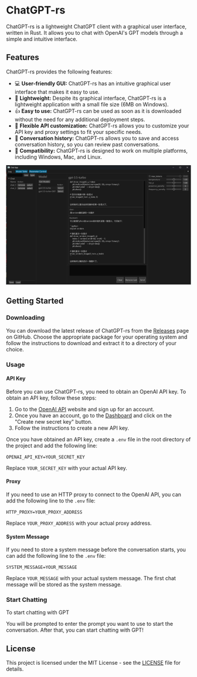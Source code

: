 # ChatGPT-rs

ChatGPT-rs is a lightweight ChatGPT client with a graphical user interface, written in Rust. It allows you to chat with OpenAI's GPT models through a simple and intuitive interface.

## Features

ChatGPT-rs provides the following features:

- :computer: **User-friendly GUI:** ChatGPT-rs has an intuitive graphical user interface that makes it easy to use.
- :floppy_disk: **Lightweight:** Despite its graphical interface, ChatGPT-rs is a lightweight application with a small file size (6MB on Windows).
- :thumbsup: **Easy to use:** ChatGPT-rs can be used as soon as it is downloaded without the need for any additional deployment steps.
- :wrench: **Flexible API customization:** ChatGPT-rs allows you to customize your API key and proxy settings to fit your specific needs.
- :page_facing_up: **Conversation history:** ChatGPT-rs allows you to save and access conversation history, so you can review past conversations.
- :iphone: **Compatibility:** ChatGPT-rs is designed to work on multiple platforms, including Windows, Mac, and Linux.


![1](./image/1.png)

## Getting Started

### Downloading

You can download the latest release of ChatGPT-rs from the [Releases](https://github.com/LitangDingzhen/chatgpt-rs/releases) page on GitHub. Choose the appropriate package for your operating system and follow the instructions to download and extract it to a directory of your choice.

### Usage

#### API Key

Before you can use ChatGPT-rs, you need to obtain an OpenAI API key. To obtain an API key, follow these steps:

1. Go to the [OpenAI API](https://beta.openai.com/) website and sign up for an account.
2. Once you have an account, go to the [Dashboard](https://platform.openai.com/account/api-keys) and click on the "Create new secret key" button.
3. Follow the instructions to create a new API key.

Once you have obtained an API key, create a `.env` file in the root directory of the project and add the following line:

```
OPENAI_API_KEY=YOUR_SECRET_KEY
```

Replace `YOUR_SECRET_KEY` with your actual API key.

#### Proxy

If you need to use an HTTP proxy to connect to the OpenAI API, you can add the following line to the `.env` file:

```
HTTP_PROXY=YOUR_PROXY_ADDRESS
```

Replace `YOUR_PROXY_ADDRESS` with your actual proxy address.

#### System Message

If you need to store a system message before the conversation starts, you can add the following line to the `.env` file:

```
SYSTEM_MESSAGE=YOUR_MESSAGE
```

Replace `YOUR_MESSAGE` with your actual system message. The first chat message will be stored as the system message.

### Start Chatting

To start chatting with GPT

You will be prompted to enter the prompt you want to use to start the conversation. After that, you can start chatting with GPT!

## License

This project is licensed under the MIT License - see the [LICENSE](LICENSE) file for details.